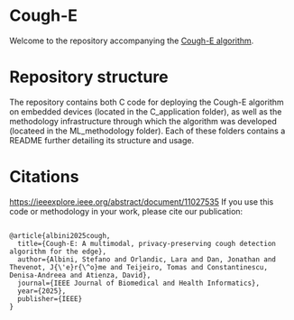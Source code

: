 # Cough-E

Welcome to the repository accompanying the [Cough-E algorithm](https://ieeexplore.ieee.org/abstract/document/11027535). 

# Repository structure

The repository contains both C code for deploying the Cough-E algorithm on embedded devices (located in the C_application folder), as well as the methodology infrastructure through which the algorithm was developed (locateed in the ML_methodology folder). Each of these folders contains a README further detailing its structure and usage.

# Citations
https://ieeexplore.ieee.org/abstract/document/11027535
If you use this code or methodology in your work, please cite our publication:

```

@article{albini2025cough,
  title={Cough-E: A multimodal, privacy-preserving cough detection algorithm for the edge},
  author={Albini, Stefano and Orlandic, Lara and Dan, Jonathan and Thevenot, J{\'e}r{\^o}me and Teijeiro, Tomas and Constantinescu, Denisa-Andreea and Atienza, David},
  journal={IEEE Journal of Biomedical and Health Informatics},
  year={2025},
  publisher={IEEE}
}

```